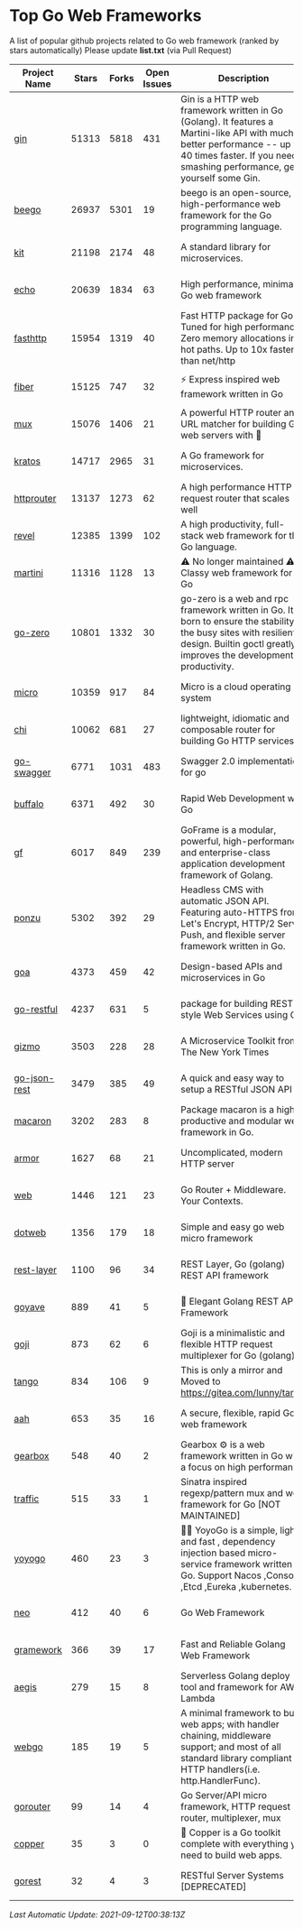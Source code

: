 # Top Go Web Frameworks
A list of popular github projects related to Go web framework (ranked by stars automatically)
Please update **list.txt** (via Pull Request)

| Project Name | Stars | Forks | Open Issues | Description | Last Commit |
| ------------ | ----- | ----- | ----------- | ----------- | ----------- |
| [gin](https://github.com/gin-gonic/gin) | 51313 | 5818 | 431 | Gin is a HTTP web framework written in Go (Golang). It features a Martini-like API with much better performance -- up to 40 times faster. If you need smashing performance, get yourself some Gin. | 2021-09-08 03:30:55 |
| [beego](https://github.com/beego/beego) | 26937 | 5301 | 19 | beego is an open-source, high-performance web framework for the Go programming language. | 2021-09-07 02:45:55 |
| [kit](https://github.com/go-kit/kit) | 21198 | 2174 | 48 | A standard library for microservices. | 2021-08-19 21:17:10 |
| [echo](https://github.com/labstack/echo) | 20639 | 1834 | 63 | High performance, minimalist Go web framework | 2021-08-22 17:25:09 |
| [fasthttp](https://github.com/valyala/fasthttp) | 15954 | 1319 | 40 | Fast HTTP package for Go. Tuned for high performance. Zero memory allocations in hot paths. Up to 10x faster than net/http | 2021-09-11 10:05:40 |
| [fiber](https://github.com/gofiber/fiber) | 15125 | 747 | 32 | ⚡️ Express inspired web framework written in Go | 2021-09-09 06:11:26 |
| [mux](https://github.com/gorilla/mux) | 15076 | 1406 | 21 | A powerful HTTP router and URL matcher for building Go web servers with 🦍 | 2020-09-12 19:20:56 |
| [kratos](https://github.com/go-kratos/kratos) | 14717 | 2965 | 31 | A Go framework for microservices. | 2021-09-11 17:07:44 |
| [httprouter](https://github.com/julienschmidt/httprouter) | 13137 | 1273 | 62 | A high performance HTTP request router that scales well | 2020-09-21 13:50:23 |
| [revel](https://github.com/revel/revel) | 12385 | 1399 | 102 | A high productivity, full-stack web framework for the Go language. | 2020-07-12 05:57:36 |
| [martini](https://github.com/go-martini/martini) | 11316 | 1128 | 13 | ⚠️ No longer maintained ⚠️  Classy web framework for Go | 2017-01-21 21:58:54 |
| [go-zero](https://github.com/tal-tech/go-zero) | 10801 | 1332 | 30 | go-zero is a web and rpc framework written in Go. It's born to ensure the stability of the busy sites with resilient design. Builtin goctl greatly improves the development productivity. | 2021-09-11 13:28:47 |
| [micro](https://github.com/micro/micro) | 10359 | 917 | 84 | Micro is a cloud operating system | 2021-09-10 13:25:48 |
| [chi](https://github.com/go-chi/chi) | 10062 | 681 | 27 | lightweight, idiomatic and composable router for building Go HTTP services | 2021-08-30 17:31:12 |
| [go-swagger](https://github.com/go-swagger/go-swagger) | 6771 | 1031 | 483 | Swagger 2.0 implementation for go | 2021-08-23 06:50:08 |
| [buffalo](https://github.com/gobuffalo/buffalo) | 6371 | 492 | 30 | Rapid Web Development w/ Go | 2021-09-01 16:15:57 |
| [gf](https://github.com/gogf/gf) | 6017 | 849 | 239 | GoFrame is a modular, powerful, high-performance and enterprise-class application development framework of Golang.  | 2021-09-03 02:54:03 |
| [ponzu](https://github.com/ponzu-cms/ponzu) | 5302 | 392 | 29 | Headless CMS with automatic JSON API. Featuring auto-HTTPS from Let's Encrypt, HTTP/2 Server Push, and flexible server framework written in Go. | 2020-01-02 00:14:32 |
| [goa](https://github.com/goadesign/goa) | 4373 | 459 | 42 | Design-based APIs and microservices in Go | 2021-09-09 17:40:09 |
| [go-restful](https://github.com/emicklei/go-restful) | 4237 | 631 | 5 | package for building REST-style Web Services using Go | 2021-08-29 10:50:39 |
| [gizmo](https://github.com/nytimes/gizmo) | 3503 | 228 | 28 | A Microservice Toolkit from The New York Times | 2021-04-30 15:27:05 |
| [go-json-rest](https://github.com/ant0ine/go-json-rest) | 3479 | 385 | 49 | A quick and easy way to setup a RESTful JSON API | 2017-09-13 04:12:08 |
| [macaron](https://github.com/go-macaron/macaron) | 3202 | 283 | 8 | Package macaron is a high productive and modular web framework in Go. | 2020-11-13 12:00:30 |
| [armor](https://github.com/labstack/armor) | 1627 | 68 | 21 | Uncomplicated, modern HTTP server | 2019-08-03 18:10:09 |
| [web](https://github.com/gocraft/web) | 1446 | 121 | 23 | Go Router + Middleware. Your Contexts. | 2019-02-07 15:06:52 |
| [dotweb](https://github.com/devfeel/dotweb) | 1356 | 179 | 18 | Simple and easy go web micro framework | 2021-04-20 05:49:58 |
| [rest-layer](https://github.com/rs/rest-layer) | 1100 | 96 | 34 | REST Layer, Go (golang) REST API framework | 2019-12-05 10:17:11 |
| [goyave](https://github.com/go-goyave/goyave) | 889 | 41 | 5 | 🍐 Elegant Golang REST API Framework | 2021-08-17 15:13:53 |
| [goji](https://github.com/goji/goji) | 873 | 62 | 6 | Goji is a minimalistic and flexible HTTP request multiplexer for Go (golang) | 2019-01-26 23:58:29 |
| [tango](https://github.com/lunny/tango) | 834 | 106 | 9 | This is only a mirror and Moved to https://gitea.com/lunny/tango | 2019-05-17 03:31:10 |
| [aah](https://github.com/go-aah/aah) | 653 | 35 | 16 | A secure, flexible, rapid Go web framework | 2020-09-02 02:31:20 |
| [gearbox](https://github.com/gogearbox/gearbox) | 548 | 40 | 2 | Gearbox :gear: is a web framework written in Go with a focus on high performance | 2021-08-18 11:09:25 |
| [traffic](https://github.com/gravityblast/traffic) | 515 | 33 | 1 | Sinatra inspired regexp/pattern mux and web framework for Go [NOT MAINTAINED] | 2015-11-26 21:31:07 |
| [yoyogo](https://github.com/yoyofx/yoyogo) | 460 | 23 | 3 | 🦄🌈 YoyoGo is a simple, light and fast , dependency injection based micro-service framework written in Go. Support Nacos ,Consoul ,Etcd ,Eureka ,kubernetes. | 2021-08-27 07:46:00 |
| [neo](https://github.com/ivpusic/neo) | 412 | 40 | 6 | Go Web Framework | 2017-08-14 23:54:31 |
| [gramework](https://github.com/gramework/gramework) | 366 | 39 | 17 | Fast and Reliable Golang Web Framework | 2020-01-21 17:51:59 |
| [aegis](https://github.com/tmaiaroto/aegis) | 279 | 15 | 8 | Serverless Golang deploy tool and framework for AWS Lambda | 2019-07-28 17:59:41 |
| [webgo](https://github.com/bnkamalesh/webgo) | 185 | 19 | 5 | A minimal framework to build web apps; with handler chaining, middleware support; and most of all standard library compliant HTTP handlers(i.e. http.HandlerFunc). | 2021-09-07 05:38:08 |
| [gorouter](https://github.com/vardius/gorouter) | 99 | 14 | 4 | Go Server/API micro framework, HTTP request router, multiplexer, mux | 2021-06-26 05:21:58 |
| [copper](https://github.com/gocopper/copper) | 35 | 3 | 0 | 🚀‏‏‎    ‎‏‏‎‏‏‎‎‎‎‎‎Copper is a Go toolkit complete with everything you need to build web apps. | 2021-09-07 02:19:14 |
| [gorest](https://github.com/tideland/gorest) | 32 | 4 | 3 | RESTful Server Systems [DEPRECATED] | 2017-11-10 13:00:37 |

*Last Automatic Update: 2021-09-12T00:38:13Z*